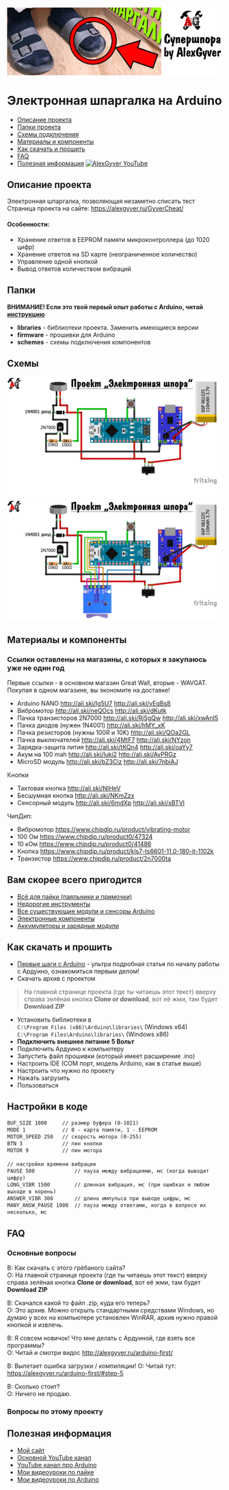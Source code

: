 ![PROJECT_PHOTO](https://github.com/AlexGyver/GyverCheat/blob/master/proj_img.jpg)
# Электронная шпаргалка на Arduino
* [Описание проекта](#chapter-0)
* [Папки проекта](#chapter-1)
* [Схемы подключения](#chapter-2)
* [Материалы и компоненты](#chapter-3)
* [Как скачать и прошить](#chapter-4)
* [FAQ](#chapter-5)
* [Полезная информация](#chapter-6)
[![AlexGyver YouTube](http://alexgyver.ru/git_banner.jpg)](https://www.youtube.com/channel/UCgtAOyEQdAyjvm9ATCi_Aig?sub_confirmation=1)

<a id="chapter-0"></a>
## Описание проекта
Электронная шпаргалка, позволяющая незаметно списать тест
Страница проекта на сайте: https://alexgyver.ru/GyverCheat/  
   
#### Особенности:
- Хранение ответов в EEPROM памяти микроконтроллера (до 1020 цифр)
- Хранение ответов на SD карте (неограниченное количество)
- Управление одной кнопкой
- Вывод ответов количеством вибраций

<a id="chapter-1"></a>
## Папки
**ВНИМАНИЕ! Если это твой первый опыт работы с Arduino, читай [инструкцию](#chapter-4)**
- **libraries** - библиотеки проекта. Заменить имеющиеся версии
- **firmware** - прошивки для Arduino
- **schemes** - схемы подключения компонентов

<a id="chapter-2"></a>
## Схемы
![SCHEME](https://github.com/AlexGyver/GyverCheat/blob/master/schemes/scheme1.jpg)
![SCHEME](https://github.com/AlexGyver/GyverCheat/blob/master/schemes/scheme3.jpg)

<a id="chapter-3"></a>
## Материалы и компоненты
### Ссылки оставлены на магазины, с которых я закупаюсь уже не один год
Первые ссылки - в основном магазин Great Wall, вторые - WAVGAT. Покупая в одном магазине, вы экономите на доставке!
- Arduino NANO http://ali.ski/Ig5U7  http://ali.ski/vEqBs8
- Вибромотор http://ali.ski/neQOcs  http://ali.ski/dKutk
- Пачка транзисторов 2N7000 http://ali.ski/RjSgQw  http://ali.ski/xwAnI5
- Пачка диодов (нужен 1N4001) http://ali.ski/hMY_xK
- Пачка резисторов (нужны 100R и 10K) http://ali.ski/QOa2GL
- Пачка выключателей http://ali.ski/4MtF7  http://ali.ski/NYzon
- Зарядка-защита лития http://ali.ski/tKQn4  http://ali.ski/oaYy7
- Акум на 100 mah http://ali.ski/luki2  http://ali.ski/AvPRGz
- MicroSD модуль http://ali.ski/bZ3Ciz  http://ali.ski/7nbiAJ  

Кнопки
- Тактовая кнопка http://ali.ski/NIHeV
- Бесшумная кнопка http://ali.ski/NKmZzx
- Сенсорный модуль http://ali.ski/6mdXp  http://ali.ski/xBTVl

ЧипДип:
- Вибромотор https://www.chipdip.ru/product/vibrating-motor
- 100 Ом https://www.chipdip.ru/product0/47324
- 10 кОм https://www.chipdip.ru/product0/41486
- Кнопка https://www.chipdip.ru/product/kls7-ts6601-11.0-180-it-1102k
- Транзистор https://www.chipdip.ru/product/2n7000ta

## Вам скорее всего пригодится
* [Всё для пайки (паяльники и примочки)](http://alexgyver.ru/all-for-soldering/)
* [Недорогие инструменты](http://alexgyver.ru/my_instruments/)
* [Все существующие модули и сенсоры Arduino](http://alexgyver.ru/arduino_shop/)
* [Электронные компоненты](http://alexgyver.ru/electronics/)
* [Аккумуляторы и зарядные модули](http://alexgyver.ru/18650/)

<a id="chapter-4"></a>
## Как скачать и прошить
* [Первые шаги с Arduino](http://alexgyver.ru/arduino-first/) - ультра подробная статья по началу работы с Ардуино, ознакомиться первым делом!
* Скачать архив с проектом
> На главной странице проекта (где ты читаешь этот текст) вверху справа зелёная кнопка **Clone or download**, вот её жми, там будет **Download ZIP**
* Установить библиотеки в  
`C:\Program Files (x86)\Arduino\libraries\` (Windows x64)  
`C:\Program Files\Arduino\libraries\` (Windows x86)
* **Подключить внешнее питание 5 Вольт**
* Подключить Ардуино к компьютеру
* Запустить файл прошивки (который имеет расширение .ino)
* Настроить IDE (COM порт, модель Arduino, как в статье выше)
* Настроить что нужно по проекту
* Нажать загрузить
* Пользоваться  

## Настройки в коде
    BUF_SIZE 1000	  // размер буфера (0-1021)
    MODE 1            // 0 - карта памяти, 1 - EEPROM
    MOTOR_SPEED 250   // скорость мотора (0-255)
    BTN 3             // пин кнопки
    MOTOR 9           // пин мотора

    // настройки времени вибрации
    PAUSE 500             // пауза между вибрациями, мс (когда выводит цифру)
    LONG_VIBR 1500        // длинная вибрация, мс (при ошибках и любом выходе в корень)
    ANSWER_VIBR 300       // длина импульса при выводе цифры, мс
    MANY_ANSW_PAUSE 1000  // пауза между ответами, когда в вопросе их несколько, мс
	
<a id="chapter-5"></a>
## FAQ
### Основные вопросы
В: Как скачать с этого грёбаного сайта?  
О: На главной странице проекта (где ты читаешь этот текст) вверху справа зелёная кнопка **Clone or download**, вот её жми, там будет **Download ZIP**

В: Скачался какой то файл .zip, куда его теперь?  
О: Это архив. Можно открыть стандартными средствами Windows, но думаю у всех на компьютере установлен WinRAR, архив нужно правой кнопкой и извлечь.

В: Я совсем новичок! Что мне делать с Ардуиной, где взять все программы?  
О: Читай и смотри видос http://alexgyver.ru/arduino-first/

В: Вылетает ошибка загрузки / компиляции!
О: Читай тут: https://alexgyver.ru/arduino-first/#step-5

В: Сколько стоит?  
О: Ничего не продаю.

### Вопросы по этому проекту

<a id="chapter-6"></a>
## Полезная информация
* [Мой сайт](http://alexgyver.ru/)
* [Основной YouTube канал](https://www.youtube.com/channel/UCgtAOyEQdAyjvm9ATCi_Aig?sub_confirmation=1)
* [YouTube канал про Arduino](https://www.youtube.com/channel/UC4axiS76D784-ofoTdo5zOA?sub_confirmation=1)
* [Мои видеоуроки по пайке](https://www.youtube.com/playlist?list=PLOT_HeyBraBuMIwfSYu7kCKXxQGsUKcqR)
* [Мои видеоуроки по Arduino](http://alexgyver.ru/arduino_lessons/)